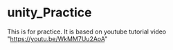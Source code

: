# unity_Practice
This is for practice. It is based on youtube tutorial video "https://youtu.be/WkMM7Uu2AoA"
